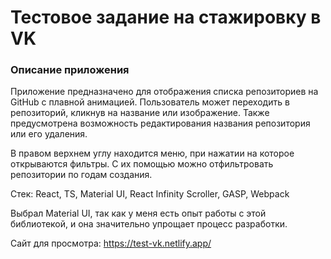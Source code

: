 # Тестовое задание на стажировку в VK

### Описание приложения
Приложение предназначено для отображения списка репозиториев на GitHub с плавной анимацией. Пользователь может переходить в репозиторий, кликнув на название или изображение. Также предусмотрена возможность редактирования названия репозитория или его удаления.

В правом верхнем углу находится меню, при нажатии на которое открываются фильтры. С их помощью можно отфильтровать репозитории по годам создания.

Стек: React, TS, Material UI, React Infinity Scroller, GASP, Webpack

Выбрал Material UI, так как у меня есть опыт работы с этой библиотекой, и она значительно упрощает процесс разработки.

Сайт для просмотра: https://test-vk.netlify.app/
